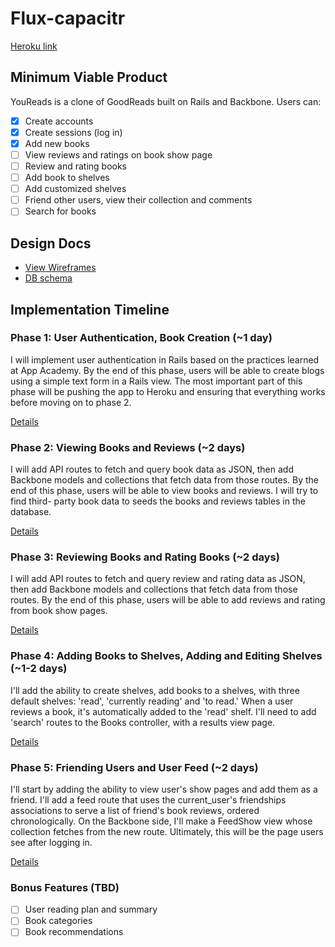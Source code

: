 # Flux-capacitr

[Heroku link][heroku]

[heroku]: http://flux-capacitr.herokuapp.com

## Minimum Viable Product
YouReads is a clone of GoodReads built on Rails and Backbone. Users can:

<!-- This is a Markdown checklist. Use it to keep track of your progress! -->

- [x] Create accounts
- [x] Create sessions (log in)
- [x] Add new books
- [ ] View reviews and ratings on book show page
- [ ] Review and rating books
- [ ] Add book to shelves
- [ ] Add customized shelves
- [ ] Friend other users, view their collection and comments
- [ ] Search for books

## Design Docs
* [View Wireframes][views]
* [DB schema][schema]

[views]: ./docs/views.md
[schema]: ./docs/schema.md

## Implementation Timeline

### Phase 1: User Authentication, Book Creation (~1 day)
I will implement user authentication in Rails based on the practices learned at
App Academy. By the end of this phase, users will be able to create blogs using
a simple text form in a Rails view. The most important part of this phase will
be pushing the app to Heroku and ensuring that everything works before moving on
to phase 2.

[Details][phase-one]

### Phase 2: Viewing Books and Reviews (~2 days)
I will add API routes to fetch and query book data as JSON, then add Backbone
models and collections that fetch data from those routes. By the end of this
phase, users will be able to view books and reviews. I will try to find third-
party book data to seeds the books and reviews tables in the database.

[Details][phase-two]

### Phase 3: Reviewing Books and Rating Books (~2 days)
I will add API routes to fetch and query review and rating data as JSON, then
add Backbone models and collections that fetch data from those routes. By the
end of this phase, users will be able to add reviews and rating from book show
pages.

[Details][phase-three]

### Phase 4: Adding Books to Shelves, Adding and Editing Shelves (~1-2 days)
I'll add the ability to create shelves, add books to a shelves, with three
default shelves: 'read', 'currently reading' and 'to read.' When a user reviews
a book, it's automatically added to the 'read' shelf. I'll need to add 'search'
routes to the Books controller, with a results view page.

[Details][phase-four]

### Phase 5: Friending Users and User Feed (~2 days)
I'll start by adding the ability to view user's show pages and add them as a
friend. I'll add a feed route that uses the current_user's friendships
associations to serve a list of friend's book reviews, ordered chronologically.
On the Backbone side, I'll make a FeedShow view whose collection fetches from
the new route. Ultimately, this will be the page users see after logging in.

[Details][phase-five]

### Bonus Features (TBD)
- [ ] User reading plan and summary
- [ ] Book categories
- [ ] Book recommendations

[phase-one]: ./docs/phases/phase1.md
[phase-two]: ./docs/phases/phase2.md
[phase-three]: ./docs/phases/phase3.md
[phase-four]: ./docs/phases/phase4.md
[phase-five]: ./docs/phases/phase5.md
